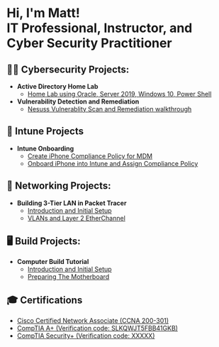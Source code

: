 <h1>Hi, I'm Matt! <br/>IT Professional</a>, Instructor</a>, and Cyber Security Practitioner</a></h1>

<h2>👨‍💻 Cybersecurity Projects:</h2>

- <b>Active Directory Home Lab </b>
  - [Home Lab using Oracle, Server 2019, Windows 10, Power Shell](https://github.com/GSecAwareness/CreateActiveDirectoryLab)
- <b>Vulnerability Detection and Remediation</b>
  - [Nesuss Vulnerablity Scan and Remediation walkthrough]()
  
<h2>🤖 Intune Projects </h2>

- <b>Intune Onboarding </b>
  - [Create iPhone Compliance Policy for MDM](https://github.com/GSecAwareness/iOSCompliancePolicy/tree/main)
  - [Onboard iPhone into Intune and Assign Compliance Policy](https://github.com/GSecAwareness/CreateActiveDirectoryLab)

<h2>🏫 Networking Projects:</h2>

- <b>Building 3-Tier LAN in Packet Tracer</b>  
  - [Introduction and Initial Setup](https://github.com/GSecAwareness/LAN/blob/main/README.md)  
  - [VLANs and Layer 2 EtherChannel](https://github.com/GSecAwareness/LAN/edit/main/part2/part2.md)

<h2>🖥️ Build Projects:</h2>

- <b>Computer Build Tutorial</b>
   - [Introduction and Initial Setup](https://github.com/GSecAwareness/ComputerBuild/blob/main/README.md)
   - [Preparing The Motherboard](https://github.com/GSecAwareness/ComputerBuild/blob/main/part2/s2-mobo.md)
  





<h2>🎓 Certifications</h2>

- [Cisco Certified Network Associate (CCNA 200-301)](https://cp.certmetrics.com/cisco/en/public/verify/credential/ad1896b77896473eb8526f15b658ba1f)
- [CompTIA A+   (Verification code: SLKQWJT5FBB41GKB) ](http://verify.CompTIA.org)
- [CompTIA Security+   (Verification code: XXXXX) ](http://verify.CompTIA.org)





<!--
**insert repository name here** is a ✨ _special_ ✨ repository because its `README.md` (this file) appears on your GitHub profile.

Here are some ideas to get you started:

- 🔭 I’m currently working on ...
- 🌱 I’m currently learning ...
- 👯 I’m looking to collaborate on ...
- 🤔 I’m looking for help with ...
- 💬 Ask me about ...
- 📫 How to reach me: ...
- 😄 Pronouns: ...
- ⚡ Fun fact: ...
-->
